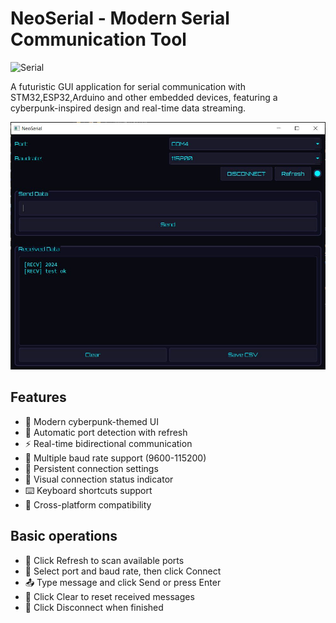 # NeoSerial - Modern Serial Communication Tool


![Serial](https://img.shields.io/badge/serial-%2300599C.svg?style=for-the-badge&logo=serial-port&logoColor=white)

A futuristic GUI application for serial communication with STM32,ESP32,Arduino and other embedded devices, featuring a cyberpunk-inspired design and real-time data streaming.

![NeoSerial Screenshot](Pic.JPG) 

## Features

- 🚀 Modern cyberpunk-themed UI
- 🔄 Automatic port detection with refresh
- ⚡ Real-time bidirectional communication
- 📡 Multiple baud rate support (9600-115200)
- 💾 Persistent connection settings
- 🔔 Visual connection status indicator
- ⌨️ Keyboard shortcuts support
- 📁 Cross-platform compatibility

## Basic operations

- 🔄 Click Refresh to scan available ports
- 🔌 Select port and baud rate, then click Connect
- 📤 Type message and click Send or press Enter
- 🧹 Click Clear to reset received messages
- 🔌 Click Disconnect when finished
